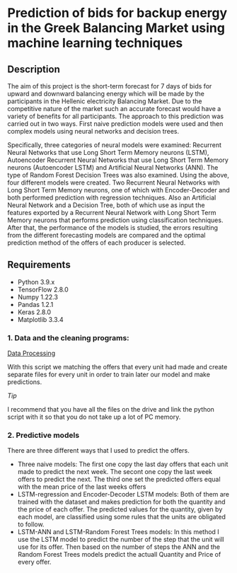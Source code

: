 # Prediction of bids for backup energy in the Greek Balancing Market using machine learning techniques


## Description 

The aim of this project is the short-term forecast for 7 days of bids for upward and downward balancing energy which will be made by the participants in the Hellenic electricity Balancing Market. Due to the competitive nature of the market such an accurate forecast would have a variety of benefits for all participants. 
The approach to this prediction was carried out in two ways. First naive prediction models were used and then complex models using neural networks and decision trees. 	

Specifically, three categories of neural models were examined: Recurrent Neural Networks that use Long Short Term Memory neurons (LSTM), Autoencoder Recurrent Neural Networks that use Long Short Term Memory neurons (Autoencoder LSTM) and Artificial Neural Networks (ANN). The type of Random Forest Decision Trees was also examined. Using the above, four different models were created. Two Recurrent Neural Networks with Long Short Term Memory neurons, one of which with Encoder-Decoder and both performed prediction with regression techniques. Also an Artificial Neural Network and a Decision Tree, both of which use as input the features exported by a Recurrent Neural Network with Long Short Term Memory neurons that performs prediction using classification techniques. After that, the performance of the models is studied, the errors resulting from the different forecasting models are compared and the optimal prediction method of the offers of each producer is selected.

## Requirements

* Python 3.9.x
* TensorFlow 2.8.0
* Numpy 1.22.3
* Pandas 1.2.1
* Keras 2.8.0
* Matplotlib 3.3.4

### 1. Data and the cleaning programs:

[Data Processing](https://github.com/gassiouras/Prediction-of-bids-for-backup-energy-in-the-Greek-Balancing-Market-using-machine-learning-techniques/blob/65e5c13c15066d45132f7761c83cd612a981abcb/Data%20Procesing.py)

With this script we matching the offers that every unit had made and create separate files for every unit in order to train later our model and make predictions.

_Tip_

I recommend that you have all the files on the drive and link the python script with it so that you do not take up a lot of PC memory.

### 2. Predictive models



There are three different ways that I used to predict the offers.

* Three naive models: The first one copy the last day offers that each unit made to predict the next week. The secont one copy the last week offers to predict the next. The third one set the predicted offers equal with the mean price of the last weeks offers
* LSTM-regression and Encoder-Decoder LSTM models: Both of them are trained with the dataset and makes prediction for both the quantity and the price of each offer. The predicted values for the quantity, given by each model, are classified using some rules that the units are obligated to follow.
* LSTM-ANN and LSTM-Random Forest Trees models: In this method I use the LSTM model to predict the number of the step that the unit will use for its offer. Then based on the number of steps the ANN and the Random Forest Trees models predict the actuall Quantity and Price of every offer.







 
